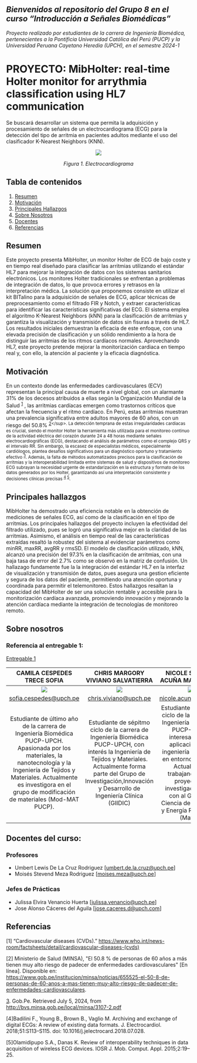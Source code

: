 ## *Bienvenidos al repositorio del Grupo 8 en el curso “Introducción a Señales Biomédicas”*
_Proyecto realizado por estudiantes de la carrera de Ingeniería Biomédica, pertenecientes a la Pontificia Universidad Católica del Perú (PUCP) y la Universidad Peruana Cayetano Heredia (UPCH), en el semestre 2024-1_


# **PROYECTO: MibHolter: real-time Holter monitor for arrythmia classification using HL7 communication**
Se buscará desarrollar un sistema que permita la adquisición y procesamiento de señales de un electrocardiograma (ECG) para la detección del tipo de arritmia en pacientes adultos mediante el uso del clasificador K-Nearest Neighbors (KNN).

<p align="center">  
<image src ="https://github.com/sofiacespedes22/ISB_2024_G8/assets/164541825/b127d17a-f956-476d-9281-47ab93999567"> 
</p>
<p align="center"><i>Figura 1. Electrocardiograma</i></p>

## Tabla de contenidos
1. [Resumen](#intro)
2. [Motivación](#problematica)
3. [Principales Hallazgos](#estado)
4. [Sobre Nosotros](#analisis)
5. [Docentes](#docentes)
6. [Referencias](#referencias)

<a name="intro"></a>
## Resumen
Este proyecto presenta MibHolter, un monitor Holter de ECG de bajo coste y en tiempo real diseñado para clasificar las arritmias utilizando el estándar HL7 para mejorar la integración de datos con los sistemas sanitarios electrónicos. Los monitores Holter tradicionales se enfrentan a problemas de integración de datos, lo que provoca errores y retrasos en la interpretación médica. La solución que proponemos consiste en utilizar el kit BITalino para la adquisición de señales de ECG, aplicar técnicas de preprocesamiento como el filtrado FIR y Notch, y extraer características para identificar las características significativas del ECG. El sistema emplea el algoritmo K-Nearest Neighbors (kNN) para la clasificación de arritmias y garantiza la visualización y transmisión de datos sin fisuras a través de HL7. Los resultados iniciales demuestran la eficacia de este enfoque, con una elevada precisión de clasificación y un sólido rendimiento a la hora de distinguir las arritmias de los ritmos cardíacos normales. Aprovechando HL7, este proyecto pretende mejorar la monitorización cardiaca en tiempo real y, con ello, la atención al paciente y la eficacia diagnóstica.
<a name="problematica"></a>

## Motivación
En un contexto donde las enfermedades cardiovasculares (ECV) representan la principal causa de muerte a nivel global, con un alarmante 31% de los decesos atribuidos a ellas según la Organización Mundial de la Salud <sup>[1](https://www.who.int/news-room/factsheets/detail/cardiovascular-diseases-(cvds))</sup> , las arritmias cardíacas emergen como trastornos críticos que afectan la frecuencia y el ritmo cardíaco. En Perú, estas arritmias muestran una prevalencia significativa entre adultos mayores de 60 años, con un riesgo del 50.8% <sup>[2](https://www.gob.pe/institucion/minsa/noticias/655525-el-50-8-de-personas-de-60-anos-a-mas-tienen-muy-alto-riesgo-de-padecer-de-enfermedades-cardiovasculares.)</sup>. La detección temprana de estas irregularidades cardiacas es crucial, siendo el monitor Holter la herramienta más utilizada para el monitoreo continuo de la actividad eléctrica del corazón durante 24 a 48 horas mediante señales electrocardiográficas (ECG), destacando el análisis de parámetros como el complejo QRS y el intervalo RR. Sin embargo, la escasez de especialistas médicos, especialmente cardiólogos, plantea desafíos significativos para un diagnóstico oportuno y tratamiento efectivo <sup>[3](http://bvs.minsa.gob.pe/local/minsa/3107-2.pdf)</sup>. Además, la falta de métodos automatizados precisos para la clasificación de arritmias y la interoperabilidad limitada entre sistemas de salud y dispositivos de monitoreo ECG subrayan la necesidad urgente de estandarización en la estructura y formato de los datos generados por los Holter, garantizando así una interpretación consistente y decisiones clínicas precisas <sup>[4](10.1016/j.jelectrocard.2018.07.028)</sup> <sup>[5](https://www.iosrjournals.org/iosr-jmca/papers/Vol2-issue2/D0221925.pdf)</sup>.

<a name="estado"></a>
## Principales hallazgos
MibHolter ha demostrado una eficiencia notable en la obtención de mediciones de señales ECG, así como de la clasificación en el tipo de arritmias. Los principales hallazgos del proyecto incluyen la efectividad del filtrado utilizado, pues se logró una significativa mejor en la claridad de las arritmias. Asimismo, el análisis en tiempo real de las características extraídas resaltó la robustez del sistema al evidenciar parámetros como minRR, maxRR, avgRR y rmsSD. El modelo de clasificación utilizado, kNN, alcanzó una precisión del 97.3% en la clasificación de arritmias, con una baja tasa de error del 2.7% como se observó en la matriz de confusión. Un hallazago fundamente fue la la integración del estándar HL7 en la interfaz de visualización y transmisión de datos, pues asegura una gestion eficiente y segura de los datos del paciente, permitiendo una atención oportuna y coordinada para permitir el telemonitoreo. Estos hallazgos resaltan la capacidad del MibHolter de ser una solución rentable y accesible para la monitorización cardíaca avanzada, promoviendo innovación y mejorando la atención cardíaca mediante la integración de tecnologías de monitoreo remoto. 


<a name="analisis"></a>
## Sobre nosotros

### Referencia al entregable 1:
[Entregable 1](https://github.com/sofiacespedes22/ISB_2024_G8/blob/main/1.MIEMBROS%20DEL%20EQUIPO/Grupo8.md)

|**CAMILA CESPEDES TRECE SOFIA**|**CHRIS MARGORY VIVIANO SALVATIERRA**|**NICOLE STEFANY ACUÑA MALPARTIDA**|**HAROLD ALONSO ALEMÁN RAMIREZ**|
|:-----------------------------:|:-----------------------------------:|:---------------------------------:|:------------------------------:|
|<image src="https://github.com/sofiacespedes22/ISB_2024_G8/assets/164541825/c1777d5e-c6a9-44af-9c63-50191a33c99d"> | <image src="https://github.com/sofiacespedes22/ISB_2024_G8/assets/164541825/2e35eae2-2687-4834-ad24-e1687f64e66e"> | <image src="https://github.com/sofiacespedes22/ISB_2024_G8/assets/164541825/d8213425-cc5d-4177-a49a-a034dad09d43"> | <image src="https://github.com/sofiacespedes22/ISB_2024_G8/assets/164541825/991fdbfd-2dc6-4fe9-be24-f5403c0b02b7"> |
|sofia.cespedes@upch.pe|chris.viviano@upch.pe|nicole.acuna@upch.pe|harold.aleman@upch.pe|
|Estudiante de último año de la carrera de Ingeniería Biomédica PUCP-UPCH. Apasionada por los materiales, la nanotecnología y la Ingeniería de Tejidos y Materiales. Actualmente es investigora en el grupo de modificación de materiales (Mod-MAT PUCP).|Estudiante de sépitmo ciclo de la carrera de Ingeniería Biomédica PUCP-UPCH, con interés la Ingeniería de Tejidos y Materiales. Actualmente forma parte del Grupo de Investigación,Innovación y Desarrollo de Ingeniería Clínica (GIIDIC)| Estudiante de noveno ciclo de la carrera de Ingeniería Biomédica PUCP-UPCH, interesada en la aplicación de la ingeniería biomédica en entornos clínicos. Actualmente trabajando en un proyecto de investigación junto con al Grupo de Ciencia de Materiales y Energía Renovables (MatEr).|Estudiante de la carrera de Ingeniería Biomédica PUCP-UPCH. Actualmente realizando pasantías en el Instituto Nacional del Niño y en simulación médica en la UPCH. Además cuenta con una empresa que se dedica a utilizar tecnología para optimizar procesos agropecuarios. 
<p align="center"></i></p>
</div>

<a name="docentes"></a>
## Docentes del curso:

<a name="profesores"></a>
### Profesores
- Umbert Lewis De La Cruz Rodriguez [umbert.de.la.cruz@upch.pe]
- Moisés Stevend Meza Rodriguez [moises.meza@upch.pe]

<a name="jp"></a>
### Jefes de Prácticas
- Julissa Elvira Venancio Huerta [julissa.venancio@upch.pe]
- Jose Alonso Cáceres del Aguila [jose.caceres.d@upch.com]


<a name="referencias"></a>
## Referencias
[1]	“Cardiovascular diseases (CVDs).” https://www.who.int/news-room/factsheets/detail/cardiovascular-diseases-(cvds)

[2]	Ministerio de Salud (MINSA), "El 50.8 % de personas de 60 años a más tienen muy alto riesgo de padecer de enfermedades cardiovasculares" [En línea]. Disponible en: https://www.gob.pe/institucion/minsa/noticias/655525-el-50-8-de-personas-de-60-anos-a-mas-tienen-muy-alto-riesgo-de-padecer-de-enfermedades-cardiovasculares. 

[3](N.d.). Gob.Pe. Retrieved July 5, 2024, from http://bvs.minsa.gob.pe/local/minsa/3107-2.pdf

[4]Badilini F., Young B., Brown B., Vaglio M. Archiving and exchange of digital ECGs: A review of existing data formats. J. Electrocardiol. 2018;51:S113–S115. doi: 10.1016/j.jelectrocard.2018.07.028.

[5]Olamidipupo S.A., Danas K. Review of interoperability techniques in data acquisition of wireless ECG devices. IOSR J. Mob. Comput. Appl. 2015;2:19–25.

